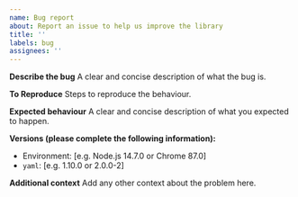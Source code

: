 ```yaml
---
name: Bug report
about: Report an issue to help us improve the library
title: ''
labels: bug
assignees: ''
---
```


**Describe the bug**
A clear and concise description of what the bug is.

**To Reproduce**
Steps to reproduce the behaviour.

**Expected behaviour**
A clear and concise description of what you expected to happen.

**Versions (please complete the following information):**

- Environment: [e.g. Node.js 14.7.0 or Chrome 87.0]
- `yaml`: [e.g. 1.10.0 or 2.0.0-2]

**Additional context**
Add any other context about the problem here.
